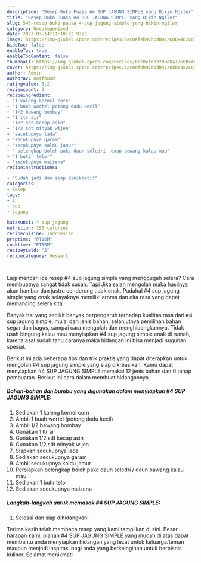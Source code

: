 ```yaml
---
description: "Resep Buka Puasa #4 SUP JAGUNG SIMPLE yang Bikin Ngiler"
title: "Resep Buka Puasa #4 SUP JAGUNG SIMPLE yang Bikin Ngiler"
slug: 546-resep-buka-puasa-4-sup-jagung-simple-yang-bikin-ngiler
category: Uncategorized
date: 2023-03-14T11:10:32.932Z
image: https://img-global.cpcdn.com/recipes/6ac0efeb97d0d041/680x482cq70/4-sup-jagung-simple-foto-resep-utama.jpg
hideToc: false
enableToc: true
enableTocContent: false
thumbnail: https://img-global.cpcdn.com/recipes/6ac0efeb97d0d041/680x482cq70/4-sup-jagung-simple-foto-resep-utama.jpg
cover: https://img-global.cpcdn.com/recipes/6ac0efeb97d0d041/680x482cq70/4-sup-jagung-simple-foto-resep-utama.jpg
author: Admin
authorAv: notfound
ratingvalue: 3.2
reviewcount: 9
recipeingredient:
- "1 kaleng kernel corn"
- "1 buah wortel potong dadu kecil"
- "1/2 bawang bombay"
- "1 ltr air"
- "1/2 sdt kecap asin"
- "1/2 sdt minyak wijen"
- "secukupnya lada"
- "secukupnya garam"
- "secukupnya kaldu jamur"
- " pelengkap boleh pake daun seledri  daun bawang kalau mau"
- "1 butir telor"
- "secukupnya maizena"
recipeinstructions:

- "Sudah jadi dan siap dinikmati!"
categories:
- Resep
tags:
- 4
- sup
- jagung

katakunci: 4 sup jagung 
nutrition: 155 calories
recipecuisine: Indonesian
preptime: "PT10M"
cooktime: "PT50M"
recipeyield: "2"
recipecategory: Dessert

---
```



Lagi mencari ide resep #4 sup jagung simple yang menggugah selera? Cara membuatnya sangat tidak susah. Tapi Jika salah mengolah maka hasilnya akan hambar dan justru cenderung tidak enak. Padahal #4 sup jagung simple yang enak selayaknya memiliki aroma dan cita rasa yang dapat memancing selera kita.


Banyak hal yang sedikit banyak berpengaruh terhadap kualitas rasa dari #4 sup jagung simple, mulai dari jenis bahan, selanjutnya pemilihan bahan segar dan bagus, sampai cara mengolah dan menghidangkannya. Tidak usah bingung kalau mau menyiapkan #4 sup jagung simple enak di rumah, karena asal sudah tahu caranya maka hidangan ini bisa menjadi suguhan spesial.




Berikut ini ada beberapa tips dan trik praktis yang dapat diterapkan untuk mengolah #4 sup jagung simple yang siap dikreasikan. Kamu dapat menyiapkan #4 SUP JAGUNG SIMPLE memakai 12 jenis bahan dan 0 tahap pembuatan. Berikut ini cara dalam membuat hidangannya.

<!--inarticleads1-->

##### Bahan-bahan dan bumbu yang digunakan dalam menyiapkan #4 SUP JAGUNG SIMPLE:

1. Sediakan 1 kaleng kernel corn
1. Ambil 1 buah wortel (potong dadu kecil)
1. Ambil 1/2 bawang bombay
1. Gunakan 1 ltr air
1. Gunakan 1/2 sdt kecap asin
1. Gunakan 1/2 sdt minyak wijen
1. Siapkan secukupnya lada
1. Sediakan secukupnya garam
1. Ambil secukupnya kaldu jamur
1. Persiapkan  pelengkap boleh pake daun seledri / daun bawang kalau mau
1. Sediakan 1 butir telor
1. Sediakan secukupnya maizena




<!--inarticleads2-->

##### Langkah-langkah untuk memasak #4 SUP JAGUNG SIMPLE:


1. Selesai dan siap dihidangkan!



Terima kasih telah membaca resep yang kami tampilkan di sini. Besar harapan kami, olahan #4 SUP JAGUNG SIMPLE yang mudah di atas dapat membantu anda menyiapkan hidangan yang lezat untuk keluarga/teman maupun menjadi inspirasi bagi anda yang berkeinginan untuk berbisnis kuliner. Selamat menikmati
